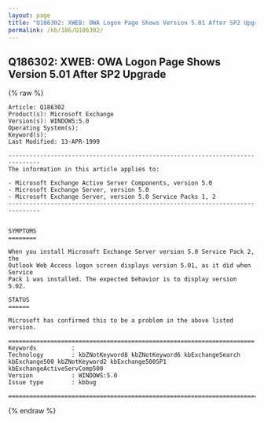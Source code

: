 ```yaml
---
layout: page
title: "Q186302: XWEB: OWA Logon Page Shows Version 5.01 After SP2 Upgrade"
permalink: /kb/186/Q186302/
---
```


## Q186302: XWEB: OWA Logon Page Shows Version 5.01 After SP2 Upgrade

{% raw %}

	Article: Q186302
	Product(s): Microsoft Exchange
	Version(s): WINDOWS:5.0
	Operating System(s): 
	Keyword(s): 
	Last Modified: 13-APR-1999
	
	-------------------------------------------------------------------------------
	The information in this article applies to:
	
	- Microsoft Exchange Active Server Components, version 5.0 
	- Microsoft Exchange Server, version 5.0 
	- Microsoft Exchange Server, version 5.0 Service Packs 1, 2 
	-------------------------------------------------------------------------------
	
	
	SYMPTOMS
	========
	
	When you install Microsoft Exchange Server version 5.0 Service Pack 2, the
	Outlook Web Access logon screen displays version 5.01, as it did when Service
	Pack 1 was installed. The expected behavior is to display version 5.02.
	
	STATUS
	======
	
	Microsoft has confirmed this to be a problem in the above listed version.
	
	======================================================================
	Keywords          :  
	Technology        : kbZNotKeyword8 kbZNotKeyword6 kbExchangeSearch kbExchange500 kbZNotKeyword2 kbExchange500SP1 kbExchangeActiveServComp500
	Version           : WINDOWS:5.0
	Issue type        : kbbug
	
	=============================================================================
	

{% endraw %}

